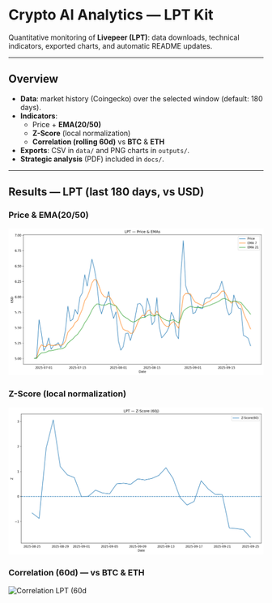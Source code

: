 ﻿# Crypto AI Analytics — LPT Kit

Quantitative monitoring of **Livepeer (LPT)**: data downloads, technical indicators, exported charts, and automatic README updates.

---

## Overview

- **Data**: market history (Coingecko) over the selected window (default: 180 days).  
- **Indicators**:
  - Price + **EMA(20/50)**
  - **Z-Score** (local normalization)
  - **Correlation (rolling 60d)** vs **BTC** & **ETH**
- **Exports**: CSV in `data/` and PNG charts in `outputs/`.
- **Strategic analysis** (PDF) included in `docs/`.

---

## Results — LPT (last 180 days, vs USD)

### Price & EMA(20/50)
![LPT Price + EMA](outputs/lpt_price_ema.png)

### Z-Score (local normalization)
![LPT Z-Score](outputs/lpt_zscore.png)

### Correlation (60d) — vs BTC & ETH
![Correlation LPT (60d]()
